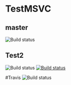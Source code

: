 # TestMSVC

## master
![Build status](https://the-bridge-int.trafficmanager.net/v0.1/apps/4a1c005e-1af2-4dec-bace-e7520d9ac33f/branches/master/badge)


## Test2
![Build status](https://the-bridge-int.trafficmanager.net/v0.1/apps/4d3fed87-cb61-4c23-95f2-3a5200f2f0c8/branches/master/badge)
[![Build status](https://the-bridge-int.trafficmanager.net/v0.1/apps/4d3fed87-cb61-4c23-95f2-3a5200f2f0c8/branches/master/badge)](https://the-bridge-int.trafficmanager.net/v0.1/apps/4d3fed87-cb61-4c23-95f2-3a5200f2f0c8/branches/master/badge)

#Travis
![Build status](https://img.shields.io/travis/npm/npm/latest.svg)
